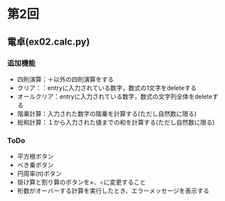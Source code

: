 # 第2回
## 電卓(ex02.calc.py)
### 追加機能
- 四則演算：＋以外の四則演算をする
- クリア：：entryに入力されている数字，数式の1文字をdeleteする
- オールクリア：entryに入力されている数字，数式の文字列全体をdeleteする
- 階乗計算：入力された数字の階乗を計算する(ただし自然数に限る)
- 総和計算：１から入力された値までの和を計算する(ただし自然数に限る)

### ToDo
- 平方根ボタン
- べき乗ボタン
- 円周率(π)ボタン
- 掛け算と割り算のボタンを×、÷に変更すること
- 桁数がオーバーする計算を実行したとき、エラーメッセージを表示する